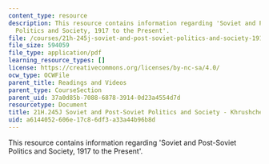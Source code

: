 ```yaml
---
content_type: resource
description: This resource contains information regarding 'Soviet and Post-Soviet
  Politics and Society, 1917 to the Present'.
file: /courses/21h-245j-soviet-and-post-soviet-politics-and-society-1917-to-the-present-spring-2016/a6144052606e17c86df3a33a44b96b8d_MIT21H_245JS16_KhrvKeyTerm.pdf
file_size: 594059
file_type: application/pdf
learning_resource_types: []
license: https://creativecommons.org/licenses/by-nc-sa/4.0/
ocw_type: OCWFile
parent_title: Readings and Videos
parent_type: CourseSection
parent_uid: 37a0d85b-7088-6878-3914-0d23a4554d7d
resourcetype: Document
title: 21H.245J Soviet and Post-Soviet Politics and Society - Khrushchev Key Terms
uid: a6144052-606e-17c8-6df3-a33a44b96b8d
---
```

This resource contains information regarding 'Soviet and Post-Soviet Politics and Society, 1917 to the Present'.